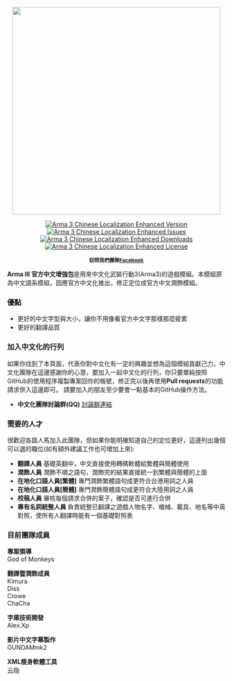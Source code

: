 <p align="center">
    <img src="http://i.imgur.com/qNdRZyS.png" width="480">
</p>

<p align="center">
    <a href="https://github.com/GodofMonkeys/Arma-III-Chinese-Localization-Enhanced/releases/latest">
        <img src="https://img.shields.io/badge/Version-3.1-blue.svg?style=flat-square" alt="Arma 3 Chinese Localization Enhanced Version">
    </a>
    <a href="https://github.com/GodofMonkeys/Arma-III-Chinese-Localization-Enhanced/issues">
        <img src="https://img.shields.io/github/issues-raw/GodofMonkeys/Arma-III-Chinese-Localization-Enhanced.svg?style=flat-square&label=Issues" alt="Arma 3 Chinese Localization Enhanced Issues">
    </a>
    <a href="https://github.com/GodofMonkeys/Arma-III-Chinese-Localization-Enhanced/releases">
        <img src="https://img.shields.io/github/downloads/GodofMonkeys/Arma-III-Chinese-Localization-Enhanced/total.svg?style=flat-square&label=Downloads" alt="Arma 3 Chinese Localization Enhanced Downloads">
    </a>
    <a href="https://github.com/GodofMonkeys/Arma-III-Chinese-Localization-Enhanced/blob/master/LICENSE">
        <img src="https://img.shields.io/github/license/mashape/apistatus.svg?style=flat-square" alt="Arma 3 Chinese Localization Enhanced License">
    </a>
</p>

<p align="center">
    <sup><strong>訪問我們團隊<a href="https://www.facebook.com/TaiwanArmaCiFuQiPingTai/?fref=ts">Facebook</a></strong></sup>
</p>

**Arma III 官方中文增強包**是用來中文化武裝行動3(Arma3)的遊戲模組。本模組原為中文語系模組，因應官方中文化推出，修正定位成官方中文潤飾模組。

### 優點
- 更好的中文字型與大小，讓你不用像看官方中文字那樣那麼疲累
- 更好的翻譯品質

### 加入中文化的行列
如果你找到了本頁面，代表你對中文化有一定的興趣並想為這個模組貢獻己力，中文化團隊在這邊感謝你的心意，要加入一起中文化的行列，你只要單純按照GitHub的使用程序複製專案回你的帳號，修正完以後再使用**Pull requests**的功能請求併入這邊即可。
請要加入的朋友至少要會一點基本的GitHub操作方法。

- **中文化團隊討論群(QQ)** <a href="https://jq.qq.com/?_wv=1027&k=4C3E3cO">討論群連結</a>

### 需要的人才
很歡迎各路人馬加入此團隊，但如果你能明確知道自己的定位更好，這邊列出幾個可以選的職位(如有額外建議工作也可增加上來):
- **翻譯人員** 基礎英翻中，中文直接使用轉碼軟體給繁體與簡體使用
- **潤飾人員** 潤飾不順之語句，潤飾完的結果直接統一到繁體與簡體的上面
- **在地化口語人員[繁體]** 專門潤飾繁體語句成更符合台港用詞之人員
- **在地化口語人員[簡體]** 專門潤飾簡體語句成更符合大陸用詞之人員
- **校稿人員** 審核每個請求合併的案子，確認是否可進行合併
- **專有名詞統整人員** 負責統整已翻譯之遊戲人物名字、槍械、載具、地名等中英對照，使所有人翻譯時能有一個基礎對照表

### 目前團隊成員
**專案領導**
<br/>God of Monkeys

**翻譯暨潤飾成員**
<br/>Kimura
<br/>Diss
<br/>Crowe
<br/>ChaCha

**字庫技術開發**
<br/>Alex.Xp

**影片中文字幕製作**
<br/>GUNDAMmk2

**XML瘦身軟體工具**
<br/>云隐
